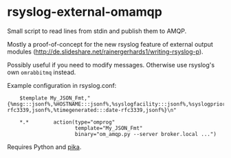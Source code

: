 rsyslog-external-omamqp
=======================

Small script to read lines from stdin and publish them to AMQP.

Mostly a proof-of-concept for the new rsyslog feature of external output
modules (http://de.slideshare.net/rainergerhards1/writing-rsyslog-p).

Possibly useful if you need to modify messages. Otherwise use rsyslog's own
`omrabbitmq` instead.

Example configuration in rsyslog.conf:
```
    $template My_JSON_Fmt,"{%msg:::jsonf%,%HOSTNAME:::jsonf%,%syslogfacility:::jsonf%,%syslogpriority:::jsonf%,%timereported:::date-rfc3339,jsonf%,%timegenerated:::date-rfc3339,jsonf%}\n"

    *.*        action(type="omprog"
                      template="My_JSON_Fmt"
                      binary="om_amqp.py --server broker.local ...")
```

Requires Python and [pika](https://pypi.python.org/pypi/pika).
